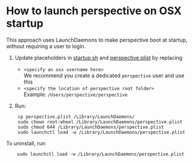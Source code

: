 # How to launch perspective on OSX startup
This approach uses LaunchDaemons to make perspective boot at startup, without requiring a user to login.

1. Update placeholders in [startup.sh](startup.sh) and [perspective.plist](perspective.plist) by replacing
	* `<specify an osx username here>`  
	We recommend you create a dedicated `perspective` user and use this
	* `<specify the location of perspective root folder>`  
	Example: `/Users/perspective/perspective`

2. Run:

		cp perspective.plist /Library/LaunchDaemons/
		sudo chown root:wheel /Library/LaunchDaemons/perspective.plist
		sudo chmod 644 /Library/LaunchDaemons/perspective.plist
		sudo launchctl load -w /Library/LaunchDaemons/perspective.plist

To uninstall, run 

		sudo launchctl load -w /Library/LaunchDaemons/perspective.plist
